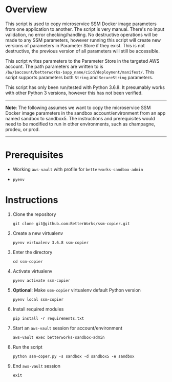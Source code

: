 # Overview

This script is used to copy microservice SSM Docker image parameters from one application to another. The script is very manual. There's no input validation, no error checking/handling. No destructive operations will be made to any SSM parameters, however running this script will create new versions of parameters in Parameter Store if they exist. This is not destructive, the previous version of all parameters will still be accessible.

This script writes parameters to the Parameter Store in the targeted AWS account. The path parameters are written to is `/bw/$account/betterworks-$app_name/cicd/deployment/manifest/`. This script supports parameters both `String` and `SecureString` parameters. 

This script has only been run/tested with Python 3.6.8. It presumably works with other Python 3 versions, however this has not been verified.

---

**Note**: The following assumes we want to copy the microservice SSM Docker image parameters in the sandbox account/environment from an app named sandbox to sandbox5. The instructions and prerequisites would need to be modified to run in other environments, such as champagne, prodeu, or prod.

---

# Prerequisites

* Working `aws-vault` with profile for `betterworks-sandbox-admin`

* `pyenv`

# Instructions

1. Clone the repository

    `git clone git@github.com:BetterWorks/ssm-copier.git`

2. Create a new virtualenv

   `pyenv virtualenv 3.6.8 ssm-copier`

3. Enter the directory

    `cd ssm-copier`

4. Activate virtualenv

    `pyenv activate ssm-copier`

5. **Optional**: Make `ssm-copier` virtualenv default Python version

    `pyenv local ssm-copier`

6. Install required modules

    `pip install -r requirements.txt`

7. Start an `aws-vault` session for account/environment

    `aws-vault exec betterworks-sandbox-admin`

8. Run the script

    `python ssm-coper.py -s sandbox -d sandbox5 -e sandbox`

9. End `aws-vault` session

    `exit`
